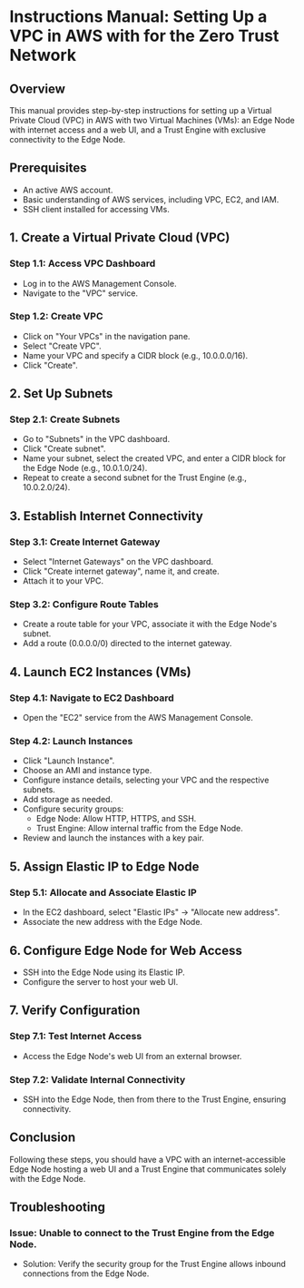 # Instructions Manual: Setting Up a VPC in AWS with for the Zero Trust Network

## Overview

This manual provides step-by-step instructions for setting up a Virtual Private Cloud (VPC) in AWS with two Virtual Machines (VMs): an Edge Node with internet access and a web UI, and a Trust Engine with exclusive connectivity to the Edge Node.

## Prerequisites

- An active AWS account.
- Basic understanding of AWS services, including VPC, EC2, and IAM.
- SSH client installed for accessing VMs.

## 1. Create a Virtual Private Cloud (VPC)

### Step 1.1: Access VPC Dashboard
- Log in to the AWS Management Console.
- Navigate to the "VPC" service.

### Step 1.2: Create VPC
- Click on "Your VPCs" in the navigation pane.
- Select "Create VPC".
- Name your VPC and specify a CIDR block (e.g., 10.0.0.0/16).
- Click "Create".

## 2. Set Up Subnets

### Step 2.1: Create Subnets
- Go to "Subnets" in the VPC dashboard.
- Click "Create subnet".
- Name your subnet, select the created VPC, and enter a CIDR block for the Edge Node (e.g., 10.0.1.0/24).
- Repeat to create a second subnet for the Trust Engine (e.g., 10.0.2.0/24).

## 3. Establish Internet Connectivity

### Step 3.1: Create Internet Gateway
- Select "Internet Gateways" on the VPC dashboard.
- Click "Create internet gateway", name it, and create.
- Attach it to your VPC.

### Step 3.2: Configure Route Tables
- Create a route table for your VPC, associate it with the Edge Node's subnet.
- Add a route (0.0.0.0/0) directed to the internet gateway.

## 4. Launch EC2 Instances (VMs)

### Step 4.1: Navigate to EC2 Dashboard
- Open the "EC2" service from the AWS Management Console.

### Step 4.2: Launch Instances
- Click "Launch Instance".
- Choose an AMI and instance type.
- Configure instance details, selecting your VPC and the respective subnets.
- Add storage as needed.
- Configure security groups:
    - Edge Node: Allow HTTP, HTTPS, and SSH.
    - Trust Engine: Allow internal traffic from the Edge Node.
- Review and launch the instances with a key pair.

## 5. Assign Elastic IP to Edge Node

### Step 5.1: Allocate and Associate Elastic IP
- In the EC2 dashboard, select "Elastic IPs" -> "Allocate new address".
- Associate the new address with the Edge Node.

## 6. Configure Edge Node for Web Access
- SSH into the Edge Node using its Elastic IP.
- Configure the server to host your web UI.

## 7. Verify Configuration

### Step 7.1: Test Internet Access
- Access the Edge Node's web UI from an external browser.

### Step 7.2: Validate Internal Connectivity
- SSH into the Edge Node, then from there to the Trust Engine, ensuring connectivity.

## Conclusion

Following these steps, you should have a VPC with an internet-accessible Edge Node hosting a web UI and a Trust Engine that communicates solely with the Edge Node.

## Troubleshooting

### Issue: Unable to connect to the Trust Engine from the Edge Node.
- Solution: Verify the security group for the Trust Engine allows inbound connections from the Edge Node.

